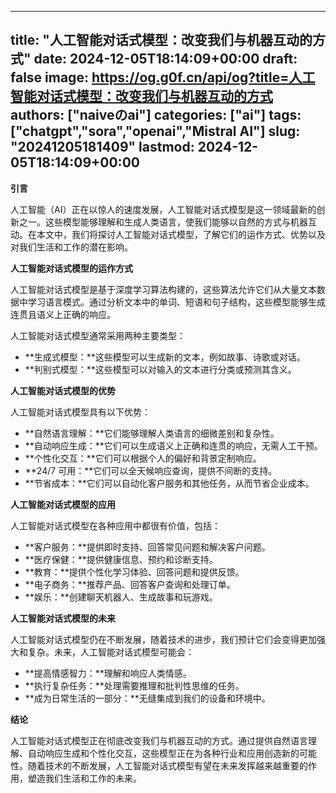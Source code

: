 
---
title: "人工智能对话式模型：改变我们与机器互动的方式"
date: 2024-12-05T18:14:09+00:00
draft: false
image: https://og.g0f.cn/api/og?title=人工智能对话式模型：改变我们与机器互动的方式
authors: ["naiveのai"]
categories: ["ai"]
tags: ["chatgpt","sora","openai","Mistral AI"]
slug: "20241205181409"
lastmod: 2024-12-05T18:14:09+00:00
---
**引言**

人工智能（AI）正在以惊人的速度发展，人工智能对话式模型是这一领域最新的创新之一。这些模型能够理解和生成人类语言，使我们能够以自然的方式与机器互动。在本文中，我们将探讨人工智能对话式模型，了解它们的运作方式、优势以及对我们生活和工作的潜在影响。

**人工智能对话式模型的运作方式**

人工智能对话式模型是基于深度学习算法构建的，这些算法允许它们从大量文本数据中学习语言模式。通过分析文本中的单词、短语和句子结构，这些模型能够生成连贯且语义上正确的响应。

人工智能对话式模型通常采用两种主要类型：

* **生成式模型：**这些模型可以生成新的文本，例如故事、诗歌或对话。
* **判别式模型：**这些模型可以对输入的文本进行分类或预测其含义。

**人工智能对话式模型的优势**

人工智能对话式模型具有以下优势：

* **自然语言理解：**它们能够理解人类语言的细微差别和复杂性。
* **自动响应生成：**它们可以生成语义上正确和连贯的响应，无需人工干预。
* **个性化交互：**它们可以根据个人的偏好和背景定制响应。
* **24/7 可用：**它们可以全天候响应查询，提供不间断的支持。
* **节省成本：**它们可以自动化客户服务和其他任务，从而节省企业成本。

**人工智能对话式模型的应用**

人工智能对话式模型在各种应用中都很有价值，包括：

* **客户服务：**提供即时支持、回答常见问题和解决客户问题。
* **医疗保健：**提供健康信息、预约和诊断支持。
* **教育：**提供个性化学习体验、回答问题和提供反馈。
* **电子商务：**推荐产品、回答客户查询和处理订单。
* **娱乐：**创建聊天机器人、生成故事和玩游戏。

**人工智能对话式模型的未来**

人工智能对话式模型仍在不断发展，随着技术的进步，我们预计它们会变得更加强大和复杂。未来，人工智能对话式模型可能会：

* **提高情感智力：**理解和响应人类情感。
* **执行复杂任务：**处理需要推理和批判性思维的任务。
* **成为日常生活的一部分：**无缝集成到我们的设备和环境中。

**结论**

人工智能对话式模型正在彻底改变我们与机器互动的方式。通过提供自然语言理解、自动响应生成和个性化交互，这些模型正在为各种行业和应用创造新的可能性。随着技术的不断发展，人工智能对话式模型有望在未来发挥越来越重要的作用，塑造我们生活和工作的未来。
